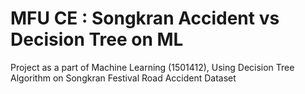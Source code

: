 # MFU CE : Songkran Accident vs Decision Tree on ML
Project as a part of Machine Learning (1501412), Using Decision Tree Algorithm on Songkran Festival Road Accident Dataset
